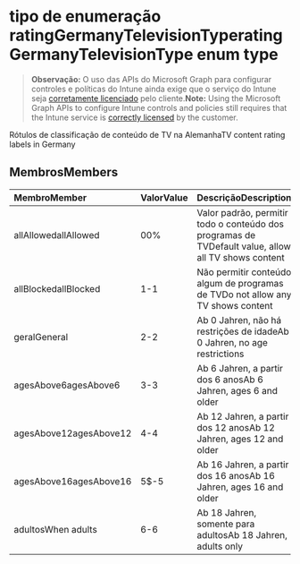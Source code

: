 # <a name="ratinggermanytelevisiontype-enum-type"></a><span data-ttu-id="d585c-101">tipo de enumeração ratingGermanyTelevisionType</span><span class="sxs-lookup"><span data-stu-id="d585c-101">ratingGermanyTelevisionType enum type</span></span>

> <span data-ttu-id="d585c-102">**Observação:** O uso das APIs do Microsoft Graph para configurar controles e políticas do Intune ainda exige que o serviço do Intune seja [corretamente licenciado](https://go.microsoft.com/fwlink/?linkid=839381) pelo cliente.</span><span class="sxs-lookup"><span data-stu-id="d585c-102">**Note:** Using the Microsoft Graph APIs to configure Intune controls and policies still requires that the Intune service is [correctly licensed](https://go.microsoft.com/fwlink/?linkid=839381) by the customer.</span></span>

<span data-ttu-id="d585c-103">Rótulos de classificação de conteúdo de TV na Alemanha</span><span class="sxs-lookup"><span data-stu-id="d585c-103">TV content rating labels in Germany</span></span>
## <a name="members"></a><span data-ttu-id="d585c-104">Membros</span><span class="sxs-lookup"><span data-stu-id="d585c-104">Members</span></span>
|<span data-ttu-id="d585c-105">Membro</span><span class="sxs-lookup"><span data-stu-id="d585c-105">Member</span></span>|<span data-ttu-id="d585c-106">Valor</span><span class="sxs-lookup"><span data-stu-id="d585c-106">Value</span></span>|<span data-ttu-id="d585c-107">Descrição</span><span class="sxs-lookup"><span data-stu-id="d585c-107">Description</span></span>|
|:---|:---|:---|
|<span data-ttu-id="d585c-108">allAllowed</span><span class="sxs-lookup"><span data-stu-id="d585c-108">allAllowed</span></span>|<span data-ttu-id="d585c-109">0</span><span class="sxs-lookup"><span data-stu-id="d585c-109">0%</span></span>|<span data-ttu-id="d585c-110">Valor padrão, permitir todo o conteúdo dos programas de TV</span><span class="sxs-lookup"><span data-stu-id="d585c-110">Default value, allow all TV shows content</span></span>|
|<span data-ttu-id="d585c-111">allBlocked</span><span class="sxs-lookup"><span data-stu-id="d585c-111">allBlocked</span></span>|<span data-ttu-id="d585c-112">1</span><span class="sxs-lookup"><span data-stu-id="d585c-112">-1</span></span>|<span data-ttu-id="d585c-113">Não permitir conteúdo algum de programas de TV</span><span class="sxs-lookup"><span data-stu-id="d585c-113">Do not allow any TV shows content</span></span>|
|<span data-ttu-id="d585c-114">geral</span><span class="sxs-lookup"><span data-stu-id="d585c-114">General</span></span>|<span data-ttu-id="d585c-115">2</span><span class="sxs-lookup"><span data-stu-id="d585c-115">-2</span></span>|<span data-ttu-id="d585c-116">Ab 0 Jahren, não há restrições de idade</span><span class="sxs-lookup"><span data-stu-id="d585c-116">Ab 0 Jahren, no age restrictions</span></span>|
|<span data-ttu-id="d585c-117">agesAbove6</span><span class="sxs-lookup"><span data-stu-id="d585c-117">agesAbove6</span></span>|<span data-ttu-id="d585c-118">3</span><span class="sxs-lookup"><span data-stu-id="d585c-118">-3</span></span>|<span data-ttu-id="d585c-119">Ab 6 Jahren, a partir dos 6 anos</span><span class="sxs-lookup"><span data-stu-id="d585c-119">Ab 6 Jahren, ages 6 and older</span></span>|
|<span data-ttu-id="d585c-120">agesAbove12</span><span class="sxs-lookup"><span data-stu-id="d585c-120">agesAbove12</span></span>|<span data-ttu-id="d585c-121">4</span><span class="sxs-lookup"><span data-stu-id="d585c-121">-4</span></span>|<span data-ttu-id="d585c-122">Ab 12 Jahren, a partir dos 12 anos</span><span class="sxs-lookup"><span data-stu-id="d585c-122">Ab 12 Jahren, ages 12 and older</span></span>|
|<span data-ttu-id="d585c-123">agesAbove16</span><span class="sxs-lookup"><span data-stu-id="d585c-123">agesAbove16</span></span>|<span data-ttu-id="d585c-124">5</span><span class="sxs-lookup"><span data-stu-id="d585c-124">$-5</span></span>|<span data-ttu-id="d585c-125">Ab 16 Jahren, a partir dos 16 anos</span><span class="sxs-lookup"><span data-stu-id="d585c-125">Ab 16 Jahren, ages 16 and older</span></span>|
|<span data-ttu-id="d585c-126">adultos</span><span class="sxs-lookup"><span data-stu-id="d585c-126">When adults</span></span>|<span data-ttu-id="d585c-127">6</span><span class="sxs-lookup"><span data-stu-id="d585c-127">-6</span></span>|<span data-ttu-id="d585c-128">Ab 18 Jahren, somente para adultos</span><span class="sxs-lookup"><span data-stu-id="d585c-128">Ab 18 Jahren, adults only</span></span>|









